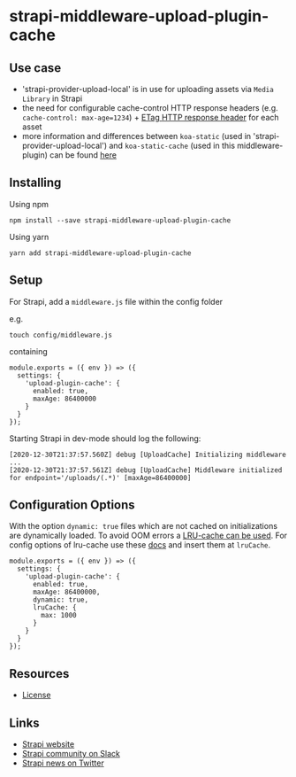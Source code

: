 # strapi-middleware-upload-plugin-cache

## Use case
- 'strapi-provider-upload-local' is in use for uploading assets via ``Media Library`` in Strapi
- the need for configurable cache-control HTTP response headers (e.g. ``cache-control: max-age=1234``) + [ETag HTTP response header](https://developer.mozilla.org/en-US/docs/Web/HTTP/Headers/ETag) for each asset
- more information and differences between ``koa-static`` (used in 'strapi-provider-upload-local') and ``koa-static-cache`` (used in this middleware-plugin) can be found [here](https://github.com/koajs/static-cache)

## Installing
Using npm

```
npm install --save strapi-middleware-upload-plugin-cache
```

Using yarn

```
yarn add strapi-middleware-upload-plugin-cache
```

## Setup
For Strapi, add a ``middleware.js`` file within the config folder

e.g.
```
touch config/middleware.js
```

containing

```
module.exports = ({ env }) => ({
  settings: {
    'upload-plugin-cache': {
      enabled: true,
      maxAge: 86400000
    }
  }
});

```

Starting Strapi in dev-mode should log the following:
```
[2020-12-30T21:37:57.560Z] debug [UploadCache] Initializing middleware ...
[2020-12-30T21:37:57.561Z] debug [UploadCache] Middleware initialized for endpoint='/uploads/(.*)' [maxAge=86400000]
```


## Configuration Options
With the option ``dynamic: true`` files which are not cached on initializations are dynamically loaded. To avoid OOM errors a [LRU-cache can be used](https://www.npmjs.com/package/@zhennann/koa-static-cache#using-a-lru-cache-to-avoid-oom-when-dynamic-mode-enabled). For config options of lru-cache use these [docs](https://www.npmjs.com/package/lru-cache) and insert them at ``lruCache``.

```
module.exports = ({ env }) => ({
  settings: {
    'upload-plugin-cache': {
      enabled: true,
      maxAge: 86400000,
      dynamic: true,
      lruCache: {
        max: 1000
      }
    }
  }
});

```


## Resources

- [License](LICENSE)

## Links

- [Strapi website](http://strapi.io/)
- [Strapi community on Slack](http://slack.strapi.io)
- [Strapi news on Twitter](https://twitter.com/strapijs)